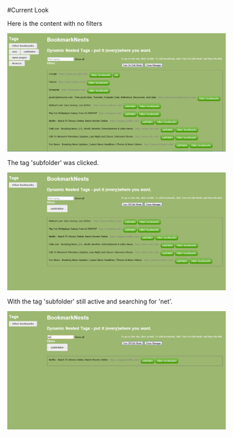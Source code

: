 #Current Look

Here is the content with no filters

![Content in manager](layout.png)

The tag 'subfolder' was clicked.

![With content filtered](layout-subfolder.png)

With the tag 'subfolder' still active and searching for 'net'.

![With content filtered 2](layout-search.png)